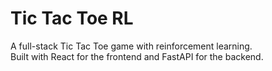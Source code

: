 # Tic Tac Toe RL

A full-stack Tic Tac Toe game with reinforcement learning.  
Built with React for the frontend and FastAPI for the backend.
